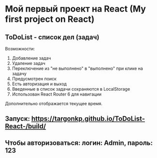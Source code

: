 # Мой первый проект на React (My first project on React)
## ToDoList - список дел (задач)
Возможности:
1) Добавление задач
2) Удаление задач
3) Переключение из "не выполнено" в "выполнено" при клике на задачу
4) Предусмотрен поиск
5) Есть авторизация и выход
6) Введенные в список задачи сохраняются в LocalStorage
7) Использован React Router 6 для навигации

Дополнительно отображается текущее время.

## Запуск: https://targonkp.github.io/ToDoList-React-/build/
## Чтобы авторизоваться: логин: Admin, пароль: 123
